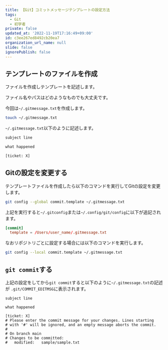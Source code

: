 ```yaml
---
title: 【Git】コミットメッセージテンプレートの設定方法
tags:
  - Git
  - 初学者
private: false
updated_at: '2022-11-19T17:16:49+09:00'
id: c3ee267ed8492cb20ea7
organization_url_name: null
slide: false
ignorePublish: false
---
```

## テンプレートのファイルを作成

ファイルを作成しテンプレートを記述します。  

ファイル名やパスはどのようなものでも大丈夫です。  

今回は`~/.gitmessage.txt`を作成します。  

```zsh
touch ~/.gitmessage.txt
```

`~/.gitmessage.txt`以下のように記述します。  

```txt
subject line

what happened

[ticket: X]
```

## Gitの設定を変更する

テンプレートファイルを作成したら以下のコマンドを実行してGitの設定を変更します。  

```zsh
git config --global commit.template ~/.gitmessage.txt
```

上記を実行すると`~/.gitconfig`または`~/.config/git/config`に以下が追記されます。  

```conf
[commit]
  template = /Users/user_name/.gitmessage.txt
```

なおリポジトリごとに設定する場合には以下のコマンドを実行します。  

```zsh
git config --local commit.template ~/.gitmessage.txt
```

## `git commit`する

上記の設定をしてから`git commit`すると以下のように`~/.gitmessage.txt`の記述が
`.git/COMMIT_EDITMSG`に表示されます。  

```COMMIT_EDITMSG
subject line

what happened

[ticket: X]
# Please enter the commit message for your changes. Lines starting
# with '#' will be ignored, and an empty message aborts the commit.
#
# On branch main
# Changes to be committed:
#	modified:   sample/sample.txt

```
